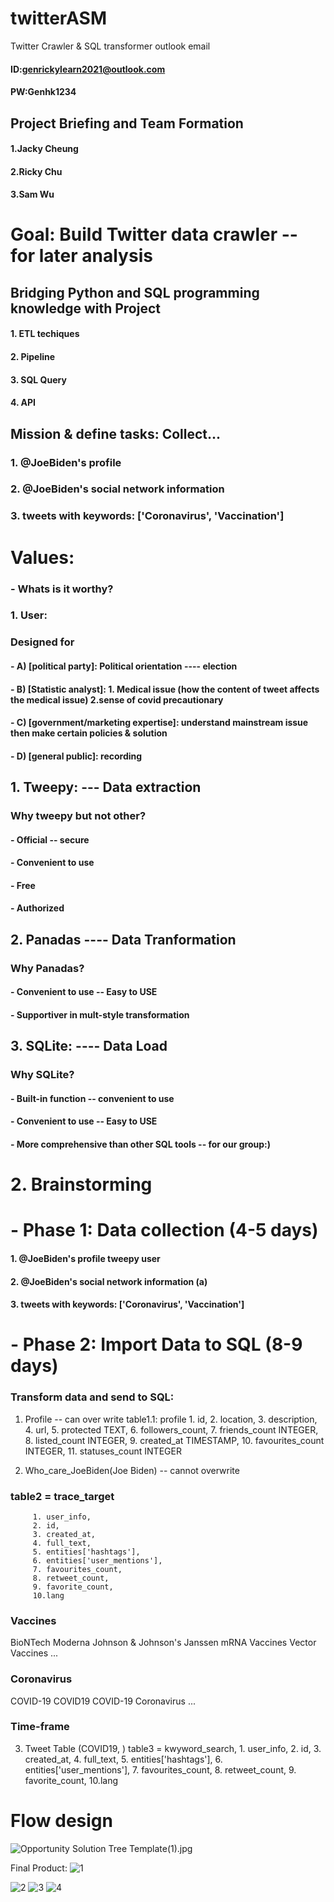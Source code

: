 # twitterASM
Twitter Crawler & SQL transformer 
outlook email
#### ID:genrickylearn2021@outlook.com
#### PW:Genhk1234

## Project Briefing and Team Formation
  #### 1.Jacky Cheung
  #### 2.Ricky Chu
  #### 3.Sam Wu



# Goal: Build Twitter data crawler   -- for later analysis

## Bridging Python and SQL programming knowledge with Project
#### 1. ETL techiques
#### 2. Pipeline
#### 3. SQL Query
#### 4. API




## Mission & define tasks:      Collect...

###   1. @JoeBiden's profile 
###   2. @JoeBiden's social network information
###   3. tweets with keywords: ['Coronavirus', 'Vaccination']


# Values:
### - Whats is it worthy?
### 1. User:
### Designed for
#### - A) [political party]: Political orientation  ---- election 
#### - B) [Statistic analyst]:  1. Medical issue (how the content of tweet affects the medical issue) 2.sense of covid precautionary
#### - C) [government/marketing expertise]: understand mainstream issue then make certain policies & solution
#### - D) [general public]: recording 




## 1. Tweepy:       ---     Data extraction
### Why tweepy but not other?
#### - Official -- secure
#### - Convenient to use
#### - Free
#### - Authorized

## 2. Panadas    ----  Data Tranformation
### Why Panadas? 
#### - Convenient to use -- Easy to USE
#### - Supportiver in mult-style transformation


## 3. SQLite:    ----  Data Load
### Why SQLite? 
#### - Built-in function -- convenient to use
#### - Convenient to use -- Easy to USE
#### - More comprehensive than other SQL tools -- for our group:) 


# 2. Brainstorming
# - Phase 1: Data collection  (4-5 days)


####   1. @JoeBiden's profile   tweepy user  

####   2. @JoeBiden's social network information  (a)

####   3. tweets with keywords: ['Coronavirus', 'Vaccination']


# - Phase 2: Import Data to SQL (8-9 days)


### Transform data and send to SQL:
1. Profile -- can over write
table1.1:  profile 
        1. id, 
        2. location, 
        3. description,
        4. url,
        5. protected TEXT, 
        6. followers_count,
        7. friends_count INTEGER,
        8. listed_count INTEGER,
        9. created_at TIMESTAMP,
        10. favourites_count INTEGER,
        11. statuses_count INTEGER
           
2. Who_care_JoeBiden(Joe Biden) -- cannot overwrite
### table2 = trace_target
         1. user_info,
         2. id,
         3. created_at,
         4. full_text,
         5. entities['hashtags'],
         6. entities['user_mentions'],
         7. favourites_count,
         8. retweet_count,
         9. favorite_count,
         10.lang
           

### Vaccines
BioNTech
Moderna
Johnson & Johnson's Janssen
mRNA Vaccines
Vector Vaccines
...

### Coronavirus
COVID-19
COVID19
COVID-19 Coronavirus
...

### Time-frame

3. Tweet Table (COVID19, )
table3 = kwyword_search,
         1. user_info,
         2. id,
         3. created_at,
         4. full_text,
         5. entities['hashtags'],
         6. entities['user_mentions'],
         7. favourites_count,
         8. retweet_count,
         9. favorite_count,
         10.lang
           
           
                 
# Flow design

![Opportunity Solution Tree Template(1).jpg](attachment:73e268bd-4a0e-4690-98fa-a5485ee22852.jpg)

Final Product:
![1](https://user-images.githubusercontent.com/79691025/139121735-17a204c0-4e95-40e2-8825-ef60c1f1a696.PNG)

![2](https://user-images.githubusercontent.com/79691025/139121743-8a59d4fa-61d5-4b4a-b3b2-abde38d12a5a.PNG)
![3](https://user-images.githubusercontent.com/79691025/139121751-a22157a3-baf3-49b5-b567-895ceb4a288c.PNG)
![4](https://user-images.githubusercontent.com/79691025/139121756-22f35f8a-77b7-4d98-8ec4-1724f9e2ab53.PNG)

